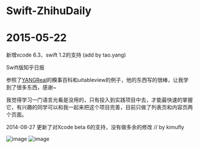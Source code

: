 Swift-ZhihuDaily
================

2015-05-22
================
新增xcode 6.3、swift 1.2的支持 (add by tao.yang)

Swift版知乎日报

参照了[YANGReal](https://github.com/YANGReal)的糗事百科和uitableview的例子，他的东西写的很棒，让我学到了很多东西，感谢~

我觉得学习一门语言光看是没用的，只有投入到实践项目中去，才能最快速的掌握它，有兴趣的同学可以和我一起来把这个项目完善，目前只做了列表页和内容页两个页面。

2014-08-27 更新了对Xcode beta 6的支持，没有做多余的修改  // by kimufly

![image](https://raw.githubusercontent.com/jxd001/Swift-ZhihuDaily/master/67aa55f3gw1ehb8okl90uj20hs0wsdjz.jpg)
![image](https://raw.githubusercontent.com/jxd001/Swift-ZhihuDaily/master/67aa55f3gw1ehb8oniy7jj20hs0wsq8p.jpg)
